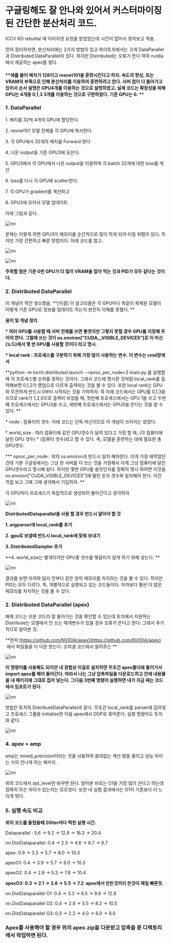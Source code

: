 # 구글링해도 잘 안나와 있어서 커스터마이징 된 간단한 분산처리 코드.

ICCV KD rebuttal 때 이미지넷 요청을 받았었는데 시간이 없어서 찾아보고 적용.

먼저 정리하자면, 분산처리에는 2가지 방법이 있고 파이토치에서는 크게 DataParallel과 Distributed.DataParallel이 있다. 하지만 Distributed는 오류가 뜬다 하여 nvidia에서 제공하는 apex를 썼다. 

#### **예를 들어 배치가 128이고 resnet101을 훈련시킨다고 하자. 속도의 향상, 또는 VRAM의 부족으로 인해 분산처리를 이용하여 훈련하려고 한다. 서버 컴이 다 돌아가고 있어서 순서 설명은 GPU4개를 이용하는 것으로 설명하였고, 실제 코드는 확장성을 위해 GPU는 4개중 0,1,3 3개를 이용하는 것으로 구현하였다. 기준 GPU는 0. **

### **1\. DataParallel**

1\. 배치를 32씩 4개의 GPU에 할당한다. 

2\. resnet101 모델 전체를 각 GPU에 복사한다. 

3\. 각 GPU에서 32개의 배치를 Forward 한다

4\. 나온 output을 기준 GPU3에 모은다.

5\. GPU3에서 각 GPU에서 나온 output을 이용하여 각 batch 32개에 대한 loss를 계산

6\. loss를 다시 각 GPU에 scatter한다. 

7\. 각 GPU가 gradient를 계산하고 

8\. GPU3에 모아서 모델 업데이트.

아래 그림과 같다. 

![nn](./figs/1.png)

문제는 이렇게 하면 GPU3이 메모리를 순간적으로 많이 먹게 되어 터질 위험이 있다. 하지만 가장 간편하고 빠른 방법이다. 아래 코드를 참고.

![nn](./figs/2.png)

![nn](./figs/3.png)

**주목할 점은 기준 0번 GPU가 더 많이 VRAM을 잡아 먹는 것과 PID가 모두 같다는 것이다.**

### **2\. Distributed DataParallel**

이 개념이 약간 생소했음. **\[미결\] 이 알고리즘은 각 GPU마다 똑같이 복제된 모델이 어떻게 기준 GPU로 정보를 업데이트 하는지 완전히 이해를 못했다. **

**용어 및 개념 정리**

**\* 여러 GPU를 사용할 때 서버 전체를 쓰면 좋겟지만 그렇지 못할 경우 GPU를 지정해 주어야 한다. 그럴때 쓰는 것이 os.environ\["CUDA\_\_VISIBLE\_DEVICES"\]로 이 머신(노드)에서 몇 번 GPU를 사용할 것이다 라고 명시.**

**\* local rank : 프로세스를 구분하기 위해 가장 많이 사용하는 변수. 이 변수는 cmd창에서**

**python -m torch.distributed.launch --nproc\_per\_node=3 main.py 를 실행할때 각 프로세스별 순위를 정하는 것이다. 그래서 코드에 명시한 것처럼 local\_rank를 출력해보면 0,1,2가 랜덤으로 다르게 출력되는 것을 볼 수 있다. 또한 local rank는 GPU와 무관하게 반드시 0부터 시작되는 것을 기억하자. 즉 아래 코드에서는 GPU를 0,1,3을 쓰므로 rank가 1,2,0으로 출력이 되었을 때, 첫번째 프로세스에서는 GPU 1을 쓰고 두번째 프로세스에서는 GPU3을 쓰고, 세번째 프로세스에서는 GPU0을 쓴다는 것을 알 수 있다. **

\* node : 컴퓨터의 갯수. 아래 코드는 단독 머신이므로 이 개념이 쓰이지는 않았다.

\* world\_size : 여러 컴퓨터에 같은 GPU갯수가 달려 있다고 가정 할 때, (각 컴퓨터에 달린 GPU 갯수) \* (컴퓨터 갯수)라고 할 수 있다. 즉, 모델을 훈련하는 데에 필요한 총 GPU갯수.

**\* nproc\_per\_node : 위의 os.environ과 반드시 일치 해야한다. 이게 가장 애먹었던건데 기본 구글링에서는 그냥 한 서버를 다 쓰는 것을 가정해서 이게 그냥 컴퓨터에 달린 GPU갯수라고 명시해 놨다. 하지만 몇번 GPU를 쓸것인지를 정확히 명시 하려면 이것을 os.environ\["CUDA\_VISIBLE\_DEVICES"\]에 딸린 숫자 갯수와 일치해야 한다. 이건 직접 보고 그때 그때 생각해서 기입하자. **

각 GPU마다 프로세스가 독립적으로 생성되어 돌아간다고 생각하자.

![nn](./figs/4.png)

**DistributedDataparallel을 사용 할 경우 반드시 알아야 할 것**

**1\. argparser에 local\_rank를 추가**

**2\. gpu로 보낼때 반드시 local\_rank에 맞춰 보내기**

**3\. DistributedSampler 추가**

**4\. world\_size는 별개이지만 GPU총 갯수를 헷갈리지 않게 하기 위해 넣는다. **

![nn](./figs/5.png)

결과를 보면 아까와 달리 전부다 같은 양의 메모리를 차지하는 것을 볼 수 있다. 하지만 PID는 모두 다르다. 즉, 개별적으로 실행되고 있는 코드들이다. 아까보다 훨씬 더 많은 메모리를 차지하는 것을 볼 수 있다. 

### **2\. Distributed DataParallel (apex)**

예제 코드는 쉬운 코드라 잘 돌아가는 것을 확인할 수 있는데 토치에서 지원하는 Distribute는 모델에서 안 쓰는 매개변수가 있을 경우 오류가 뜬다고 한다. 그래서 추가적으로 알아본 것. 

**먼저 [https://github.com/NVIDIA/apex](https://github.com/NVIDIA/apex)  에서 파일들을 다 다운 받는다. 오피셜 코드에서 알려주는 **

![nn](./figs/6.png)

**이 명령어를 사용해도 되지만 내 경험상 이걸로 설치하면 무조건 apex폴더에 들어가서 import apex를 해야 돌아간다. 따라서 나는 그냥 압축파일을 다운로드하고 안에 내용물을 내 패키지에 그대로 집어 넣는다. 그다음 3번째 명령어 실행하면 내가 지금 짜는 코드에서 임포트가 된다.**

![nn](./figs/7.png)

방법은 토치의 DistributeDataParallel과 같다. 무조건 local\_rank를 parser에 집어넣고 프로세스 그룹을 initialize한 다음 apex에서 DDP로 묶어준다. 실행 명령어도 토치와 같다. 

![nn](./figs/8.png)

### **4\. apex + amp**

amp는 mixed\_precision이라는 것을 사용하여 쓸데없는 계산 량을 줄이고 성능 차이는 거의 안나게 하는 패키지.

![nn](./figs/9.png)

위의 코드에서 opt\_level만 바꾸면 된다. 알아본 바로는 O1을 가장 많이 쓴다고 하는데 정확히 무슨 차이가 있는지는 모르겟다. 또한 내 실험 결과에서는 O1이 기존보다 더 느리게 떳다. 

### **5\. 실행 속도 비교**

**위의 코드를 돌렸을때 20iter마다 찍힌 실행 시간.**

Dataparallel : 5.6 -> 9.2 -> 12.8 -> 16.3 -> 20.4

nn.DistDataparallel: 0.4 -> 2.5 -> 4.6 -> 6.7 -> 8.7

apex: 0.9 -> 3.3 -> 5.7 -> 8.0 -> 10.3

apexO1: 0.4 -> 3.9 -> 5.7 -> 8.0 -> 10.3

apexO2: 0.4 -> 2.8 -> 5.3 -> 7.8 -> 10.4

**apexO3: 0.3 -> 2.1 -> 3.8 -> 5.5 -> 7.2  apex에서 만든것끼리 쓴것이 제일 빠른듯.**

nn.DistDataparallel O1: 0.4 -> 3.3 -> 6.5 -> 9.6 -> 12.8

nn.DistDataparallel O2: 0.4 -> 2.8 -> 5.5 -> 8.2 -> 10.5

nn.DistDataparallel O3: 0.3 -> 2.2 -> 4.0 -> 6.0 -> 8.0


### Apex를 사용해야 할 경우 위의 apex.zip을 다운받고 압축을 푼 디렉토리에서 작업하면 된다. 

